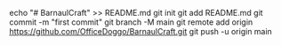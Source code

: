 echo "# BarnaulCraft" >> README.md
git init
git add README.md
git commit -m "first commit"
git branch -M main
git remote add origin https://github.com/OfficeDoggo/BarnaulCraft.git
git push -u origin main
                
